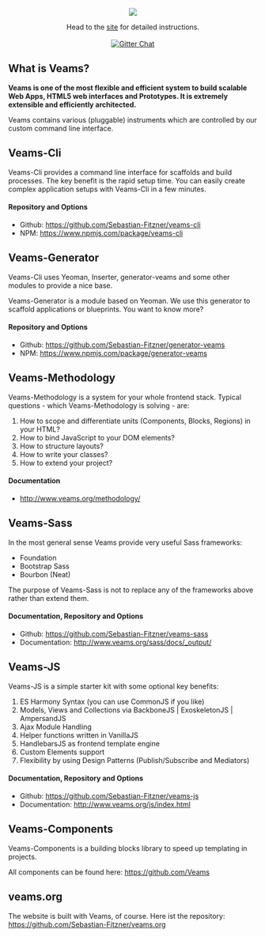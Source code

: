<p align="center"><img src="http://veams.org/img/svg/icons/veams-std.svg"></p>
<p align="center">Head to the <a href="http://veams.org/">site</a> for detailed instructions.
<br><br>
<a href="https://gitter.im/Sebastian-Fitzner/Veams?utm_source=badge&utm_medium=badge&utm_campaign=pr-badge"><img src="https://badges.gitter.im/Sebastian-Fitzner/Veams.svg" alt="Gitter Chat" /></a></p>


## What is Veams? 

__Veams is one of the most flexible and efficient system to build scalable Web Apps, HTML5 web interfaces and Prototypes. It is extremely extensible and efficiently architected.__

Veams contains various (pluggable) instruments which are controlled by our custom command line interface.

## Veams-Cli

Veams-Cli provides a command line interface for scaffolds and build processes.
The key benefit is the rapid setup time. You can easily create complex application setups with Veams-Cli in a few minutes.

#### Repository and Options

- Github: https://github.com/Sebastian-Fitzner/veams-cli
- NPM: https://www.npmjs.com/package/veams-cli

## Veams-Generator

Veams-Cli uses Yeoman, Inserter, generator-veams and some other modules to provide a nice base.

Veams-Generator is a module based on Yeoman. We use this generator to scaffold applications or blueprints. You want to know more?

#### Repository and Options

- Github: https://github.com/Sebastian-Fitzner/generator-veams
- NPM: https://www.npmjs.com/package/generator-veams

## Veams-Methodology

Veams-Methodology is a system for your whole frontend stack. Typical questions - which Veams-Methodology is solving - are:

1. How to scope and differentiate units (Components, Blocks, Regions) in your HTML?
2. How to bind JavaScript to your DOM elements?
3. How to structure layouts?
4. How to write your classes?
5. How to extend your project?

#### Documentation

- http://www.veams.org/methodology/

## Veams-Sass

In the most general sense Veams provide very useful Sass frameworks:

- Foundation
- Bootstrap Sass
- Bourbon (Neat)

The purpose of Veams-Sass is not to replace any of the frameworks above rather than extend them.

#### Documentation, Repository and Options

- Github: https://github.com/Sebastian-Fitzner/veams-sass
- Documentation: http://www.veams.org/sass/docs/_output/

## Veams-JS

Veams-JS is a simple starter kit with some optional key benefits:

1. ES Harmony Syntax (you can use CommonJS if you like)
2. Models, Views and Collections via BackboneJS | ExoskeletonJS | AmpersandJS
3. Ajax Module Handling
4. Helper functions written in VanillaJS
5. HandlebarsJS as frontend template engine
6. Custom Elements support
7. Flexibility by using Design Patterns (Publish/Subscribe and Mediators)

#### Documentation, Repository and Options

- Github: https://github.com/Sebastian-Fitzner/veams-js
- Documentation: http://www.veams.org/js/index.html

## Veams-Components

Veams-Components is a building blocks library to speed up templating in projects.

All components can be found here: https://github.com/Veams


## veams.org

The website is built with Veams, of course. Here ist the repository: https://github.com/Sebastian-Fitzner/veams.org